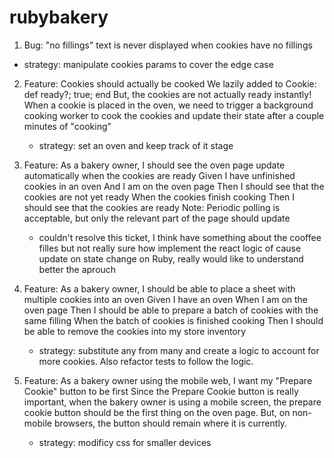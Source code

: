 # rubybakery

1. Bug: "no fillings" text is never displayed when cookies have no fillings
  - strategy: manipulate cookies params to cover the edge case
  
2. Feature: Cookies should actually be cooked
   We lazily added to Cookie: def ready?; true; end
   But, the cookies are not actually ready instantly! When a cookie is placed in the oven, we need to trigger a background cooking worker to cook the cookies and update their state after a couple minutes of "cooking"
   - strategy: set an oven and keep track of it stage

3. Feature: As a bakery owner, I should see the oven page update automatically when the cookies are ready
   Given I have unfinished cookies in an oven
   And I am on the oven page
   Then I should see that the cookies are not yet ready
   When the cookies finish cooking
   Then I should see that the cookies are ready
   Note: Periodic polling is acceptable, but only the relevant part of the page should update
   - couldn't resolve this ticket, I think have something about the cooffee filles but not really sure how implement the react logic of cause update on state change on Ruby, really would like to understand better the aprouch 

4. Feature: As a bakery owner, I should be able to place a sheet with multiple cookies into an oven
   Given I have an oven
   When I am on the oven page
   Then I should be able to prepare a batch of cookies with the same filling
   When the batch of cookies is finished cooking
   Then I should be able to remove the cookies into my store inventory
   - strategy: substitute any from many and create a logic to account for more cookies. Also refactor tests to follow the logic.
   
5. Feature: As a bakery owner using the mobile web, I want my "Prepare Cookie" button to be first
   Since the Prepare Cookie button is really important, when the bakery owner is using a mobile screen, the prepare cookie button should be the first thing on the oven page. But, on non-mobile browsers, the button should remain where it is currently.
   - strategy: modificy css for smaller devices

